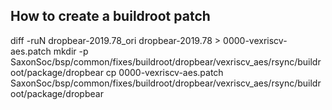 
## How to create a buildroot patch 

diff -ruN dropbear-2019.78_ori dropbear-2019.78 > 0000-vexriscv-aes.patch
mkdir -p SaxonSoc/bsp/common/fixes/buildroot/dropbear/vexriscv_aes/rsync/buildroot/package/dropbear
cp 0000-vexriscv-aes.patch SaxonSoc/bsp/common/fixes/buildroot/dropbear/vexriscv_aes/rsync/buildroot/package/dropbear
